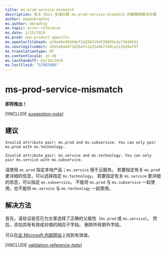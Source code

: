 ```yaml
---
title: ms-prod-service-mismatch
description: 有关 Docs 生成问题 ms-prod-service-mismatch 的解释和解决方案
author: meganbradley
ms.author: mbradley
ms.topic: error-reference
ms.date: 1/15/2019
ms.prod: non-product-specific
ms.openlocfilehash: a7de44e9930def2d2582194f28695e3ef3940541
ms.sourcegitcommit: 42e5a6ae071826afc2a32a9b7150ca113b39afdf
ms.translationtype: HT
ms.contentlocale: zh-CN
ms.lasthandoff: 03/19/2019
ms.locfileid: "57987606"
---
```

# <a name="ms-prod-service-mismatch"></a>ms-prod-service-mismatch

**即将推出！**

[!INCLUDE [suggestion-note](includes/suggestion-note.md)]

## <a name="suggestion"></a>建议

`Invalid attribute pair: ms.prod and ms.subservice. You can only pair ms.prod with ms.technology.`

`Invalid attribute pair: ms.service and ms.technology. You can only pair ms.service with ms.subservice.`

请使用 `ms.prod` 指定本地产品；`ms.service` 用于云服务。 若要指定有关 `ms.prod` 更详细的信息，可以选择指定 `ms.technology`。 若要指定有关 `ms.service` 更详细的信息，可以指定 `ms.subservice`。 不能将 `ms.prod` 与 `ms.subservice` 一起使用，也不能将 `ms.service` 与 `ms.technology` 一起使用。

## <a name="resolution"></a>解决方法

首先，请验证是否已为文章选择了正确的父属性（`ms.prod` 或 `ms.service`）。 然后，添加具有有效成对值的相应子字段。 删除所有额外字段。

可以在[此 Microsoft 内部网站](https://docsmetadatatool.azurewebsites.net/allowlists)上找到有效值。

<!--make sure to add this file to your includes folder and verify the path-->
[!INCLUDE [validation-reference-help](includes/validation-reference-help.md)]
